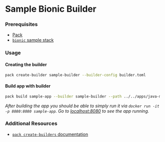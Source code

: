 # Sample Bionic Builder

### Prerequisites
* [Pack](https://buildpacks.io/docs/install-pack/)
* [`bionic` sample stack](../../stacks/)

### Usage

#### Creating the builder

```bash
pack create-builder sample-builder --builder-config builder.toml
```

#### Build app with builder

```bash
pack build sample-app --builder sample-builder --path ../../apps/java-maven/
```

_After building the app you should be able to simply run it via `docker run -it -p 8080:8080 sample-app`.
Go to [localhost:8080](http://localhost:8080) to see the app running._

### Additional Resources

* [`pack create-builders` documentation](https://buildpacks.io/docs/using-pack/working-with-builders/)